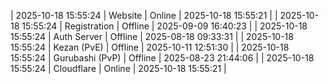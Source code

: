 | 2025-10-18 15:55:24 | Website | Online | 2025-10-18 15:55:21 |
| 2025-10-18 15:55:24 | Registration | Offline | 2025-09-09 16:40:23 |
| 2025-10-18 15:55:24 | Auth Server | Offline | 2025-08-18 09:33:31 |
| 2025-10-18 15:55:24 | Kezan (PvE) | Offline | 2025-10-11 12:51:30 |
| 2025-10-18 15:55:24 | Gurubashi (PvP) | Offline | 2025-08-23 21:44:06 |
| 2025-10-18 15:55:24 | Cloudflare | Online | 2025-10-18 15:55:21 |

